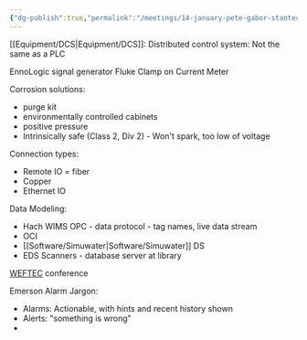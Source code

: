 ```yaml
---
{"dg-publish":true,"permalink":"/meetings/14-january-pete-gabor-stantec-emerson/","noteIcon":"","created":"2025-05-20T10:31:25.395-05:00"}
---
```


[[Equipment/DCS\|Equipment/DCS]]: Distributed control system: Not the same as a PLC

EnnoLogic signal generator
Fluke Clamp on Current Meter

Corrosion solutions:
- purge kit
- environmentally controlled cabinets
- positive pressure
- Intrinsically safe (Class 2, Div 2) - Won't spark, too low of voltage

Connection types:
- Remote IO = fiber
- Copper
- Ethernet IO

Data Modeling:
- Hach WIMS OPC - data protocol - tag names, live data stream
- OCI
- [[Software/Simuwater\|Software/Simuwater]] DS
- EDS Scanners - database server at library

[WEFTEC](https://www.weftec.org/) conference


Emerson Alarm Jargon:
- Alarms: Actionable, with hints and recent history shown
- Alerts: "something is wrong"
-
